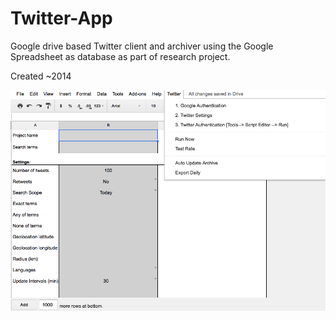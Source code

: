 # Twitter-App
Google drive based Twitter client and archiver using the Google Spreadsheet as database as part of research project. 

Created ~2014


![alt tag](https://raw.githubusercontent.com/mafrahim/Twitter-App/master/Screenshot.png)
